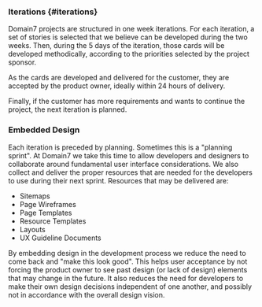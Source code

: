 ### Iterations {#iterations}

Domain7 projects are structured in one week iterations.
For each iteration, a set of stories is selected that we believe can
be developed during the two weeks.
Then, during the 5 days of the iteration, those cards will be developed methodically,
according to the priorities selected by the project sponsor.

As the cards are developed and delivered for the customer, they are accepted by the product owner, ideally within 24 hours of delivery.

Finally, if the customer has more requirements and wants to continue the project,
the next iteration is planned.

### Embedded Design

Each iteration is preceded by planning. Sometimes this is a "planning sprint". At Domain7 we take this time to allow developers and designers to collaborate around fundamental user interface considerations. We also collect and deliver the proper resources that are needed for the developers to use during their next sprint. Resources that may be delivered are:

* Sitemaps
* Page Wireframes
* Page Templates
* Resource Templates
* Layouts
* UX Guideline Documents

By embedding design in the development process we reduce the need to come back and "make this look good". This helps user acceptance by not forcing the product owner to see past design (or lack of design) elements that may change in the future. It also reduces the need for developers to make their own design decisions independent of one another, and possibly not in accordance with the overall design vision.